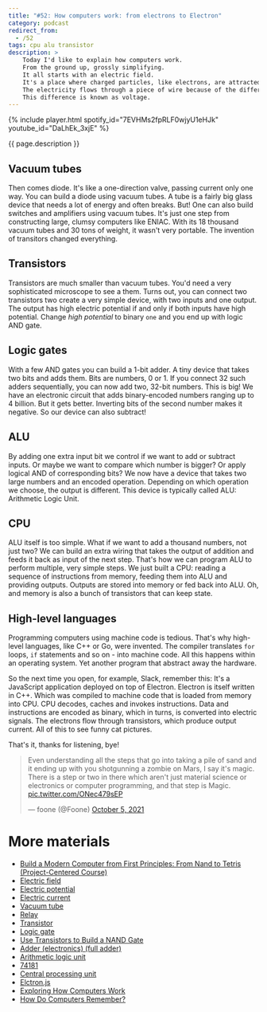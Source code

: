 ```yaml
---
title: "#52: How computers work: from electrons to Electron"
category: podcast
redirect_from:
  - /52
tags: cpu alu transistor
description: >
    Today I'd like to explain how computers work.
    From the ground up, grossly simplifying.
    It all starts with an electric field.
    It's a place where charged particles, like electrons, are attracted or repelled.
    The electricity flows through a piece of wire because of the difference in electric field potential on wire's ends.
    This difference is known as voltage.
---
```


{% include player.html spotify_id="7EVHMs2fpRLF0wjyU1eHJk" youtube_id="DaLhEk_3xjE" %}

{{ page.description }}

## Vacuum tubes

Then comes diode.
It's like a one-direction valve, passing current only one way.
You can build a diode using vacuum tubes.
A tube is a fairly big glass device that needs a lot of energy and often breaks.
But!
One can also build switches and amplifiers using vacuum tubes.
It's just one step from constructing large, clumsy computers like ENIAC.
With its 18 thousand vacuum tubes and 30 tons of weight, it wasn't very portable.
The invention of transitors changed everything.

## Transistors

Transistors are much smaller than vacuum tubes.
You'd need a very sophisticated microscope to see a them.
Turns out, you can connect two transistors two create a very simple device, with two inputs and one output.
The output has high electric potential if and only if both inputs have high potential.
Change _high potential_ to binary `one` and you end up with logic AND gate.

## Logic gates

With a few AND gates you can build a 1-bit adder.
A tiny device that takes two bits and adds them.
Bits are numbers, 0 or 1.
If you connect 32 such adders sequentially, you can now add two, 32-bit numbers.
This is big!
We have an electronic circuit that adds binary-encoded numbers ranging up to 4 billion.
But it gets better.
Inverting bits of the second number makes it negative.
So our device can also subtract!

## ALU

By adding one extra input bit we control if we want to add or subtract inputs.
Or maybe we want to compare which number is bigger?
Or apply logical AND of corresponding bits?
We now have a device that takes two large numbers and an encoded operation.
Depending on which operation we choose, the output is different.
This device is typically called ALU: Arithmetic Logic Unit.

## CPU

ALU itself is too simple.
What if we want to add a thousand numbers, not just two?
We can build an extra wiring that takes the output of addition and feeds it back as input of the next step.
That's how we can program ALU to perform multiple, very simple steps.
We just built a CPU: reading a sequence of instructions from memory, feeding them into ALU and providing outputs.
Outputs are stored into memory or fed back into ALU.
Oh, and memory is also a bunch of transistors that can keep state.

## High-level languages

Programming computers using machine code is tedious.
That's why high-level languages, like C++ or Go, were invented.
The compiler translates `for` loops, `if` statements and so on - into machine code.
All this happens within an operating system.
Yet another program that abstract away the hardware.

So the next time you open, for example, Slack, remember this:
It's a JavaScript application deployed on top of Electron.
Electron is itself written in C++.
Which was compiled to machine code that is loaded from memory into CPU.
CPU decodes, caches and invokes instructions.
Data and instructions are encoded as binary, which in turns, is converted into electric signals.
The electrons flow through transistors, which produce output current.
All of this to see funny cat pictures.

That's it, thanks for listening, bye!


<blockquote class="twitter-tweet"><p lang="en" dir="ltr">Even understanding all the steps that go into taking a pile of sand and it ending up with you shotgunning a zombie on Mars, I say it&#39;s magic. There is a step or two in there which aren&#39;t just material science or electronics or computer programming, and that step is Magic. <a href="https://t.co/ONec479sEP">pic.twitter.com/ONec479sEP</a></p>&mdash; foone (@Foone) <a href="https://twitter.com/Foone/status/1445437908064751621?ref_src=twsrc%5Etfw">October 5, 2021</a></blockquote> <script async src="https://platform.twitter.com/widgets.js" charset="utf-8"></script>

# More materials

* [Build a Modern Computer from First Principles: From Nand to Tetris (Project-Centered Course)](https://www.coursera.org/learn/build-a-computer)
* [Electric field](https://en.wikipedia.org/wiki/Electric_field)
* [Electric potential](https://en.wikipedia.org/wiki/Electric_potential)
* [Electric current](https://en.wikipedia.org/wiki/Electric_current)
* [Vacuum tube](https://en.wikipedia.org/wiki/Vacuum_tube)
* [Relay](https://en.wikipedia.org/wiki/Relay)
* [Transistor](https://en.wikipedia.org/wiki/Transistor)
* [Logic gate](https://en.wikipedia.org/wiki/Logic_gate)
* [Use Transistors to Build a NAND Gate](http://mathcenter.oxford.emory.edu/site/cs170/nandFromTransistors/)
* [Adder (electronics) (full adder)](https://en.wikipedia.org/wiki/Adder_(electronics) (full adder))
* [Arithmetic logic unit](https://en.wikipedia.org/wiki/Arithmetic_logic_unit)
* [74181](https://en.wikipedia.org/wiki/74181)
* [Central processing unit](https://en.wikipedia.org/wiki/Central_processing_unit)
* [Elctron.js](https://www.electronjs.org/)
* [Exploring How Computers Work](https://www.youtube.com/watch?v=QZwneRb-zqA)
* [How Do Computers Remember?](https://www.youtube.com/watch?v=I0-izyq6q5s)
